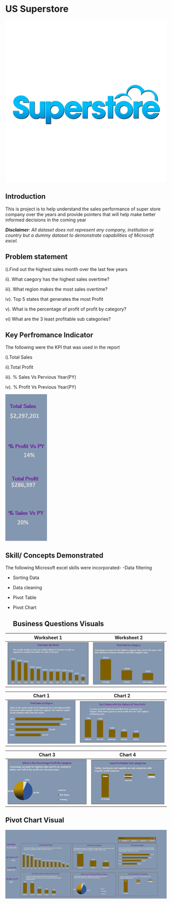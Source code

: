 # US Superstore

![](Frontpage.jpg)

## Introduction
This is project is to help understand the sales performance of super store company over the years and provide pointers that will help make better informed decisions in the coming year

**_Disclaimer_**: _All dataset does not represent any company, institution or country but a dummy dataset to demonstrate capabilities of Microsoft excel._

## Problem statement
 i).Find out the highest sales month over the last few years
 
 ii). What caegory has the highest sales overtime?
 
 iii). What region makes the most sales overtime?
 
 iv). Top 5 states that generates the most Profit
 
 v). What is the percentage of profit of profit by category?
 
 vi) What are the 3  least profitable sub categories?
 

 ## Key Perfromance Indicator
The following were the KPI that was used in the report 

i).Total Sales

ii).Total Profit

iii). % Sales Vs Pervious Year(PY)

iv). % Profit  Vs Previous Year(PY)

![](kpi.png)

## Skill/ Concepts Demonstrated

The following Microsoft excel skills were incorporated-
-Data filtering

- Sorting Data
  
- Data cleaning

- Pivot Table

- Pivot Chart

  ## Business Questions Visuals 

Worksheet 1                     |  Worksheet 2
:------------------------------:|:-----------------------:
![](one.png)                 | ![](two.png)



Chart 1                     |  Chart 2
:------------------------------:|:-----------------------:
![](three.png)                 | ![](four.png)


Chart 3                     |  Chart 4
:------------------------------:|:-----------------------:
![](five.png)                 | ![](six.png)



  ## Pivot Chart Visual
  ![](Report.png)

 
